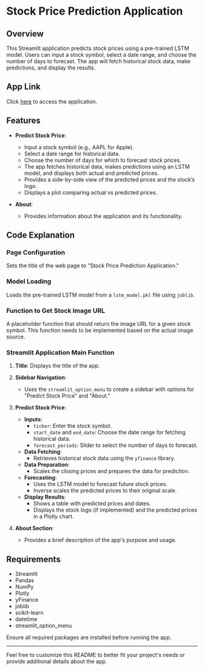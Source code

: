 # Stock Price Prediction Application

## Overview

This Streamlit application predicts stock prices using a pre-trained LSTM model. Users can input a stock symbol, select a date range, and choose the number of days to forecast. The app will fetch historical stock data, make predictions, and display the results.

## App Link

Click [here](https://time-series-abe.streamlit.app/) to access the application.

## Features

- **Predict Stock Price**: 
  - Input a stock symbol (e.g., AAPL for Apple).
  - Select a date range for historical data.
  - Choose the number of days for which to forecast stock prices.
  - The app fetches historical data, makes predictions using an LSTM model, and displays both actual and predicted prices.
  - Provides a side-by-side view of the predicted prices and the stock’s logo.
  - Displays a plot comparing actual vs predicted prices.

- **About**:
  - Provides information about the application and its functionality.



## Code Explanation

### Page Configuration
Sets the title of the web page to "Stock Price Prediction Application."

### Model Loading
Loads the pre-trained LSTM model from a `lstm_model.pkl` file using `joblib`.

### Function to Get Stock Image URL
A placeholder function that should return the image URL for a given stock symbol. This function needs to be implemented based on the actual image source.

### Streamlit Application Main Function

1. **Title**: Displays the title of the app.
   
2. **Sidebar Navigation**: 
   - Uses the `streamlit_option_menu` to create a sidebar with options for "Predict Stock Price" and "About."

3. **Predict Stock Price**:
   - **Inputs**: 
     - `ticker`: Enter the stock symbol.
     - `start_date` and `end_date`: Choose the date range for fetching historical data.
     - `forecast_periods`: Slider to select the number of days to forecast.
   - **Data Fetching**: 
     - Retrieves historical stock data using the `yfinance` library.
   - **Data Preparation**:
     - Scales the closing prices and prepares the data for prediction.
   - **Forecasting**:
     - Uses the LSTM model to forecast future stock prices.
     - Inverse scales the predicted prices to their original scale.
   - **Display Results**:
     - Shows a table with predicted prices and dates.
     - Displays the stock logo (if implemented) and the predicted prices in a Plotly chart.
   
4. **About Section**:
   - Provides a brief description of the app's purpose and usage.

## Requirements

- Streamlit
- Pandas
- NumPy
- Plotly
- yFinance
- joblib
- scikit-learn
- datetime
- streamlit_option_menu

Ensure all required packages are installed before running the app.

---

Feel free to customize this README to better fit your project's needs or provide additional details about the app.
